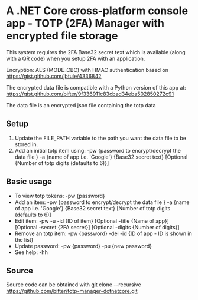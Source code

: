 # A .NET Core cross-platform console app - TOTP (2FA) Manager with encrypted file storage

This system requires the 2FA Base32 secret text which is available (along with a QR code) when you setup 2FA with an application.

Encryption: AES (MODE_CBC) with HMAC authentication based on https://gist.github.com/jbtule/4336842

The encrypted data file is compatible with a Python version of this app at: https://gist.github.com/bifter/9f336911c83cbad34eba502850272c91

The data file is an encrypted json file containing the totp data

## Setup
1. Update the FILE_PATH variable to the path you want the data file to be stored in.
2. Add an initial totp item using: -pw {password to encrypt/decrypt the data file } -a {name of app i.e. 'Google'} {Base32 secret text} [Optional {Number of totp digits (defaults to 6)}]

## Basic usage
* To view totp tokens: -pw {password}
* Add an item: -pw {password to encrypt/decrypt the data file } -a {name of app i.e. 'Google'} {Base32 secret text} [Number of totp digits (defaults to 6)]
* Edit item: -pw -u -id {ID of item} [Optional -title {Name of app}] [Optional -secret {2FA secret}] [Optional -digits {Number of digits}]
* Remove an totp item: -pw {password} -del -id {ID of app - ID is shown in the list}
* Update password: -pw {password} -pu {new password}
* See help: -hh

## Source
Source code can be obtained with
    git clone --recursive https://github.com/bifter/totp-manager-dotnetcore.git


